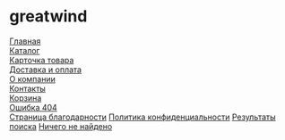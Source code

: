 # greatwind

<a href="https://evox1994.github.io/greatwind/">Главная</a><br>
<a href="https://evox1994.github.io/greatwind/catalog">Каталог</a><br>
<a href="https://evox1994.github.io/greatwind/product">Карточка товара</a><br>
<a href="https://evox1994.github.io/greatwind/delivery-and-payment">Доставка и оплата</a><br>
<a href="https://evox1994.github.io/greatwind/about">О компании</a><br>
<a href="https://evox1994.github.io/greatwind/contacts">Контакты</a><br>
<a href="https://evox1994.github.io/greatwind/cart">Корзина</a><br>
<a href="https://evox1994.github.io/greatwind/error">Ошибка 404</a><br>
<a href="https://evox1994.github.io/greatwind/thanks">Страница благодарности</a>
<a href="https://evox1994.github.io/greatwind/policy">Политика конфиденциальности</a>
<a href="https://evox1994.github.io/greatwind/search-1">Результаты поиска</a>
<a href="https://evox1994.github.io/greatwind/search-2">Ничего не найдено</a>